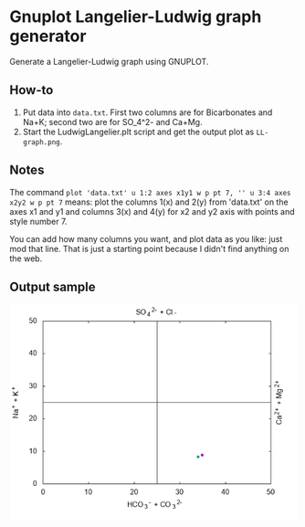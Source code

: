 # Gnuplot Langelier-Ludwig graph generator
Generate a Langelier-Ludwig graph using GNUPLOT. 

## How-to

1. Put data into `data.txt`. First two columns are for Bicarbonates and Na+K; second two are for SO_4^2- and Ca+Mg.
2. Start the LudwigLangelier.plt script and get the output plot as `LL-graph.png`.

## Notes

The command `plot 'data.txt' u 1:2 axes x1y1 w p pt 7, '' u 3:4 axes x2y2 w p pt 7` means: plot the columns 1(x) and 2(y) from 'data.txt' on the axes x1 and y1 and columns 3(x) and 4(y) for x2 and y2 axis with points and style number 7. 

You can add how many columns you want, and plot data as you like: just mod that line. 
That is just a starting point because I didn't find anything on the web. 

## Output sample

![alt text](LL-Graph.png)
